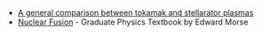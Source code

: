 - [A general comparison between tokamak and stellarator plasmas](https://www.sciencedirect.com/science/article/pii/S2468080X16300322)
- [Nuclear Fusion](https://www.springer.com/gp/book/9783319981703) - Graduate Physics Textbook by Edward Morse
